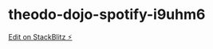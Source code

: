 # theodo-dojo-spotify-i9uhm6

[Edit on StackBlitz ⚡️](https://stackblitz.com/edit/theodo-dojo-spotify-i9uhm6)